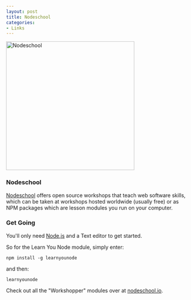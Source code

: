 ```yaml
---
layout: post
title: Nodeschool
categories:
- Links
---
```


<p class="text-center">
    <img class="img-responsive center" src="https://nodeschool.io/images/schoolhouse.svg" width="350" alt="Nodeschool">
    <br>
    <h3>Nodeschool</h3>
</p>

[Nodeschool](https://nodeschool.io/) offers open source workshops that teach web software skills, which can be taken at workshops hosted worldwide (usually free) or as NPM packages which are lesson modules you run on your computer.

### Get Going

You'll only need [Node.js](http://nodejs.org/) and a Text editor to get started.

So for the Learn You Node module, simply enter:

`npm install -g learnyounode`

and then:

`learnyounode`

Check out all the "Workshopper" modules over at [nodeschool.io](https://nodeschool.io/).
